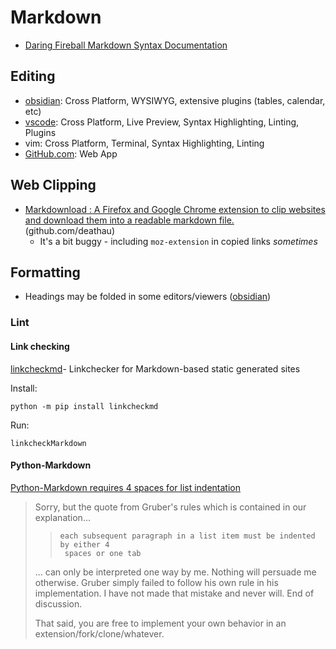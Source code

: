 # Markdown

- [Daring Fireball Markdown Syntax Documentation](https://daringfireball.net/projects/markdown/syntax)
 
## Editing

- [obsidian](obsidian.md): Cross Platform, WYSIWYG, extensive plugins (tables, calendar, etc)
- [vscode](vscode.md): Cross Platform, Live Preview, Syntax Highlighting, Linting, Plugins
- vim: Cross Platform, Terminal, Syntax Highlighting, Linting
- [GitHub.com](https://github.com): Web App

## Web Clipping

- [Markdownload : A Firefox and Google Chrome extension to clip websites and download them into a readable markdown file.](https://github.com/deathau/markdownload) (github.com/deathau)
    - It's a bit buggy - including `moz-extension` in copied links *sometimes*

## Formatting

- Headings may be folded in some editors/viewers ([obsidian](obsidian.md))

### Lint

#### Link checking

[linkcheckmd](https://pypi.org/project/linkcheckmd/)- Linkchecker for Markdown-based static generated sites

Install:

    python -m pip install linkcheckmd

Run:

    linkcheckMarkdown

#### Python-Markdown

[Python-Markdown requires 4 spaces for list indentation](https://github.com/Python-Markdown/markdown/issues/1204)

> Sorry, but the quote from Gruber's rules which is contained in our
> explanation...
>
> >     each subsequent paragraph in a list item must be indented by either 4
> >      spaces or one tab
>
> ... can only be interpreted one way by me. Nothing will persuade me
> otherwise. Gruber simply failed to follow his own rule in his implementation.
> I have not made that mistake and never will. End of discussion.
>
> That said, you are free to implement your own behavior in an
> extension/fork/clone/whatever.


